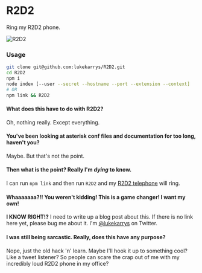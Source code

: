 R2D2
====

Ring my R2D2 phone.

![R2D2](https://i.cloudup.com/H3R1OaYCMx.png)

### Usage
```sh
git clone git@github.com:lukekarrys/R2D2.git
cd R2D2
npm i
node index [--user --secret --hostname --port --extension --context]
# OR
npm link && R2D2
```

#### What does this have to do with R2D2?

Oh, nothing really. Except everything.

#### You've been looking at asterisk conf files and documentation for too long, haven't you?

Maybe. But that's not the point.

#### Then what is the point? Really I'm *dying* to know.

I can run `npm link` and then run `R2D2` and my [R2D2 telephone](http://www.amazon.com/Telemania-Star-Wars-Novelty-Phone/dp/B00001U0IG) will ring.

#### Whaaaaaaa?!! You weren't kidding! This is a game changer! I want my own!

**I KNOW RIGHT!?** I need to write up a blog post about this. If there is no link here yet, please bug me about it. I'm [@lukekarrys](https://twitter.com/lukekarrys) on Twitter.

#### I was still being sarcastic. Really, does this have any purpose?

Nope, just the old hack 'n' learn. Maybe I'll hook it up to something cool? Like a tweet listener? So people can scare the crap out of me with my incredibly loud R2D2 phone in my office?
